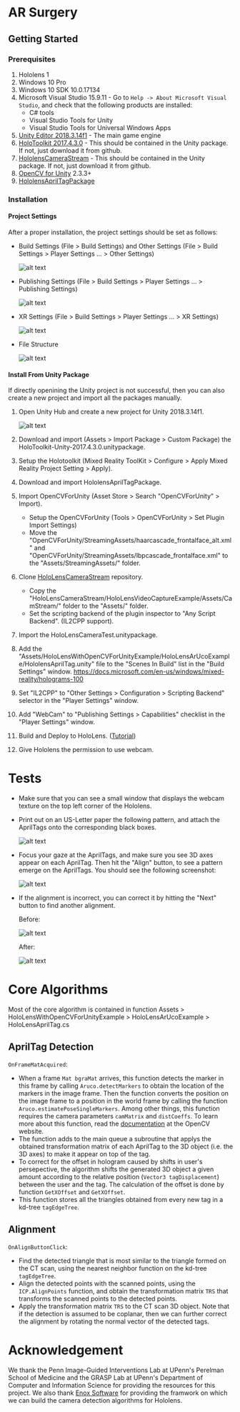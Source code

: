 # AR Surgery

## Getting Started

### Prerequisites

1. Hololens 1
2. Windows 10 Pro
3. Windows 10 SDK 10.0.17134
4. Microsoft Visual Studio 15.9.11 - Go to `Help -> About Microsoft Visual Studio`, and check that the following products are installed:
    * C# tools
    * Visual Studio Tools for Unity
    * Visual Studio Tools for Universal Windows Apps
5. [Unity Editor 2018.3.14f1](https://unity3d.com/get-unity/download) - The main game engine
6. [HoloToolkit 2017.4.3.0](https://github.com/microsoft/MixedRealityToolkit-Unity/releases/tag/2017.4.3.0-Refresh) - This should be contained in the Unity package. If not, just download it from github.
7. [HololensCameraStream](https://github.com/VulcanTechnologies/HoloLensCameraStream) - This should be contained in the Unity package. If not, just download it from github.
8. [OpenCV for Unity](https://assetstore.unity.com/packages/tools/integration/opencv-for-unity-21088?aid=1011l4ehR&utm_source=aff) 2.3.3+
9. [HololensAprilTagPackage](https://drive.google.com/open?id=1vFHvzSv6vaBAtNBXicz703HRWx015w2h)

### Installation

#### Project Settings

After a proper installation, the project settings should be set as follows:

* Build Settings (File > Build Settings) and Other Settings (File > Build Settings > Player Settings ... > Other Settings)

    ![alt text](ScreenShots/1.PNG)

* Publishing Settings (File > Build Settings > Player Settings ... > Publishing Settings)

    ![alt text](ScreenShots/3.PNG)

* XR Settings (File > Build Settings > Player Settings ... > XR Settings)

    ![alt text](ScreenShots/4.PNG)

* File Structure

    ![alt text](ScreenShots/2.PNG)

#### Install From Unity Package

If directly openining the Unity project is not successful, then you can also create a new project and import all the packages manually.

1. Open Unity Hub and create a new project for Unity 2018.3.14f1.

    ![alt text](ScreenShots/0.PNG)
2. Download and import (Assets > Import Package > Custom Package) the HoloToolkit-Unity-2017.4.3.0.unitypackage.
3. Setup the Holotoolkit (Mixed Reality ToolKit > Configure > Apply Mixed Reality Project Setting > Apply).
3. Download and import HololensAprilTagPackage.
4. Import OpenCVForUnity (Asset Store > Search "OpenCVForUnity" > Import).
    * Setup the OpenCVForUnity (Tools > OpenCVForUnity > Set Plugin Import Settings)
    * Move the "OpenCVForUnity/StreamingAssets/haarcascade_frontalface_alt.xml" and "OpenCVForUnity/StreamingAssets/lbpcascade_frontalface.xml" to the "Assets/StreamingAssets/" folder.
5. Clone [HoloLensCameraStream](https://github.com/VulcanTechnologies/HoloLensCameraStream) repository.
    * Copy the "HoloLensCameraStream/HoloLensVideoCaptureExample/Assets/CamStream/" folder to the "Assets/" folder.
    * Set the scripting backend of the plugin inspector to "Any Script Backend". (IL2CPP support).
6. Import the HoloLensCameraTest.unitypackage.
7. Add the "Assets/HoloLensWithOpenCVForUnityExample/HoloLensArUcoExample/HololensAprilTag.unity" file to the "Scenes In Build" list in the "Build Settings" window.
    https://docs.microsoft.com/en-us/windows/mixed-reality/holograms-100
8. Set "IL2CPP" to "Other Settings > Configuration > Scripting Backend" selector in the "Player Settings" window.
9. Add "WebCam" to "Publishing Settings > Capabilities" checklist in the "Player Settings" window.
10. Build and Deploy to HoloLens. ([Tutorial](https://docs.microsoft.com/en-us/windows/mixed-reality/holograms-100))
11. Give Hololens the permission to use webcam.

# Tests


* Make sure that you can see a small window that displays the webcam texture on the top left corner of the Hololens.
* Print out on an US-Letter paper the following pattern, and attach the AprilTags onto the corresponding black boxes.

    ![alt text](ScreenShots/alignTest.png)

* Focus your gaze at the AprilTags, and make sure you see 3D axes appear on each AprilTag. Then hit the "Align" button, to see a pattern emerge on the AprilTags. You should see the following screenshot:

    ![alt text](ScreenShots/6.jpg)

* If the alignment is incorrect, you can correct it by hitting the "Next" button to find another alignment.

    Before:

    ![alt text](ScreenShots/before.jpg)

    After:

    ![alt text](ScreenShots/after.jpg)


# Core Algorithms

Most of the core algorithm is contained in function Assets > HoloLensWithOpenCVForUnityExample > HoloLensArUcoExample > HoloLensAprilTag.cs

## AprilTag Detection

`OnFrameMatAcquired`:
* When a frame `Mat bgraMat` arrives, this function detects the marker in this frame by calling `Aruco.detectMarkers` to obtain the location of the markers in the image frame. Then the function converts the position on the image frame to a position in the world frame by calling the function `Aruco.estimatePoseSingleMarkers`. Among other things, this function requires the camera parameters `camMatrix` and `distCoeffs`. To learn more about this function, read the [documentation](https://docs.opencv.org/2.4/modules/calib3d/doc/camera_calibration_and_3d_reconstruction.html) at the OpenCV website.
* The function adds to the main queue a subroutine that applys the obtained transformation matrix of each AprilTag to the 3D object (i.e. the 3D axes) to make it appear on top of the tag.
* To correct for the offset in hologram caused by shifts in user's persepective, the algorithm shifts the generated 3D object a given amount according to the relative position (`Vector3 tagDisplacement`) between the user and the tag. The calculation of the offset is done by function `GetXOffset` and `GetXOffset`.
* This function stores all the triangles obtained from every new tag in a kd-tree `tagEdgeTree`.

## Alignment

`OnAlignButtonClick`:
* Find the detected triangle that is most similar to the triangle formed on the CT scan, using the nearest neighbor function on the kd-tree `tagEdgeTree`.
* Align the detected points with the scanned points, using the `ICP.AlignPoints` function, and obtain the transformation matrix `TRS` that transforms the scanned points to the detected points.
* Apply the transformation matrix `TRS` to the CT scan 3D object. Note that if the detection is assumed to be coplanar, then we can further correct the alignment by rotating the normal vector of the detected tags.

# Acknowledgement

We thank the Penn Image-Guided Interventions Lab at UPenn's Perelman School of Medicine and the GRASP Lab at UPenn's Department of Computer and Information Science for providing the resources for this project. We also thank [Enox Software](https://github.com/EnoxSoftware) for providing the framwork on which we can build the camera detection algorithms for Hololens.
